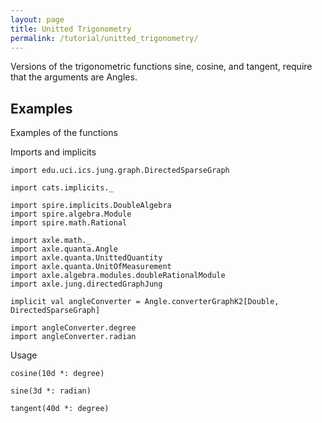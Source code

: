 ```yaml
---
layout: page
title: Unitted Trigonometry
permalink: /tutorial/unitted_trigonometry/
---
```


Versions of the trigonometric functions sine, cosine, and tangent, require that the arguments are Angles.

## Examples

Examples of the functions

Imports and implicits

```tut:book:silent
import edu.uci.ics.jung.graph.DirectedSparseGraph

import cats.implicits._

import spire.implicits.DoubleAlgebra
import spire.algebra.Module
import spire.math.Rational

import axle.math._
import axle.quanta.Angle
import axle.quanta.UnittedQuantity
import axle.quanta.UnitOfMeasurement
import axle.algebra.modules.doubleRationalModule
import axle.jung.directedGraphJung

implicit val angleConverter = Angle.converterGraphK2[Double, DirectedSparseGraph]

import angleConverter.degree
import angleConverter.radian
```

Usage

```tut:book
cosine(10d *: degree)

sine(3d *: radian)

tangent(40d *: degree)
```
